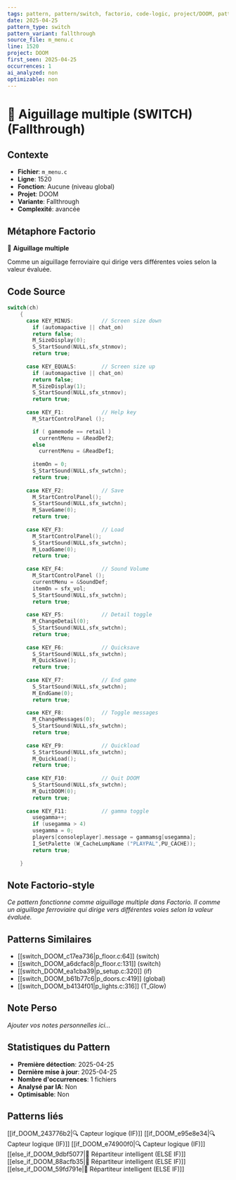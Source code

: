 ```yaml
---
tags: pattern, pattern/switch, factorio, code-logic, project/DOOM, pattern/variant/fallthrough
date: 2025-04-25
pattern_type: switch
pattern_variant: fallthrough
source_file: m_menu.c
line: 1520
project: DOOM
first_seen: 2025-04-25
occurrences: 1
ai_analyzed: non
optimizable: non
---
```


# 🔀 Aiguillage multiple (SWITCH) (Fallthrough)

## Contexte
- **Fichier**: `m_menu.c`
- **Ligne**: 1520
- **Fonction**: Aucune (niveau global)
- **Projet**: DOOM
- **Variante**: Fallthrough
- **Complexité**: avancée

## Métaphore Factorio
🔀 **Aiguillage multiple**

Comme un aiguillage ferroviaire qui dirige vers différentes voies selon la valeur évaluée.

## Code Source
```c
switch(ch)
	{
	  case KEY_MINUS:         // Screen size down
	    if (automapactive || chat_on)
		return false;
	    M_SizeDisplay(0);
	    S_StartSound(NULL,sfx_stnmov);
	    return true;
				
	  case KEY_EQUALS:        // Screen size up
	    if (automapactive || chat_on)
		return false;
	    M_SizeDisplay(1);
	    S_StartSound(NULL,sfx_stnmov);
	    return true;
				
	  case KEY_F1:            // Help key
	    M_StartControlPanel ();

	    if ( gamemode == retail )
	      currentMenu = &ReadDef2;
	    else
	      currentMenu = &ReadDef1;
	    
	    itemOn = 0;
	    S_StartSound(NULL,sfx_swtchn);
	    return true;
				
	  case KEY_F2:            // Save
	    M_StartControlPanel();
	    S_StartSound(NULL,sfx_swtchn);
	    M_SaveGame(0);
	    return true;
				
	  case KEY_F3:            // Load
	    M_StartControlPanel();
	    S_StartSound(NULL,sfx_swtchn);
	    M_LoadGame(0);
	    return true;
				
	  case KEY_F4:            // Sound Volume
	    M_StartControlPanel ();
	    currentMenu = &SoundDef;
	    itemOn = sfx_vol;
	    S_StartSound(NULL,sfx_swtchn);
	    return true;
				
	  case KEY_F5:            // Detail toggle
	    M_ChangeDetail(0);
	    S_StartSound(NULL,sfx_swtchn);
	    return true;
				
	  case KEY_F6:            // Quicksave
	    S_StartSound(NULL,sfx_swtchn);
	    M_QuickSave();
	    return true;
				
	  case KEY_F7:            // End game
	    S_StartSound(NULL,sfx_swtchn);
	    M_EndGame(0);
	    return true;
				
	  case KEY_F8:            // Toggle messages
	    M_ChangeMessages(0);
	    S_StartSound(NULL,sfx_swtchn);
	    return true;
				
	  case KEY_F9:            // Quickload
	    S_StartSound(NULL,sfx_swtchn);
	    M_QuickLoad();
	    return true;
				
	  case KEY_F10:           // Quit DOOM
	    S_StartSound(NULL,sfx_swtchn);
	    M_QuitDOOM(0);
	    return true;
				
	  case KEY_F11:           // gamma toggle
	    usegamma++;
	    if (usegamma > 4)
		usegamma = 0;
	    players[consoleplayer].message = gammamsg[usegamma];
	    I_SetPalette (W_CacheLumpName ("PLAYPAL",PU_CACHE));
	    return true;
				
	}
```

## Note Factorio-style
*Ce pattern fonctionne comme aiguillage multiple dans Factorio. Il comme un aiguillage ferroviaire qui dirige vers différentes voies selon la valeur évaluée.*

## Patterns Similaires
- [[switch_DOOM_c17ea736|p_floor.c:64]] (switch)
- [[switch_DOOM_a6dcfac8|p_floor.c:131]] (switch)
- [[switch_DOOM_ea1cba39|p_setup.c:320]] (if)
- [[switch_DOOM_b61b77c6|p_doors.c:419]] (global)
- [[switch_DOOM_b4134f01|p_lights.c:316]] (T_Glow)

## Note Perso
*Ajouter vos notes personnelles ici...*

## Statistiques du Pattern
- **Première détection**: 2025-04-25
- **Dernière mise à jour**: 2025-04-25
- **Nombre d'occurrences**: 1 fichiers
- **Analysé par IA**: Non
- **Optimisable**: Non

## Patterns liés
[[if_DOOM_243776b2|🔍 Capteur logique (IF)]]
[[if_DOOM_e95e8e34|🔍 Capteur logique (IF)]]
[[if_DOOM_e74900f0|🔍 Capteur logique (IF)]]
[[else_if_DOOM_9dbf5077|🔄 Répartiteur intelligent (ELSE IF)]]
[[else_if_DOOM_88acfb35|🔄 Répartiteur intelligent (ELSE IF)]]
[[else_if_DOOM_59fd791e|🔄 Répartiteur intelligent (ELSE IF)]]
